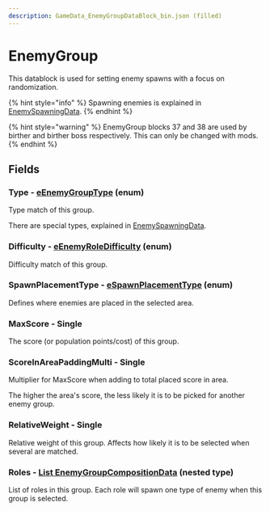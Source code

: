 ```yaml
---
description: GameData_EnemyGroupDataBlock_bin.json (filled)
---
```


# EnemyGroup

This datablock is used for setting enemy spawns with a focus on randomization.

{% hint style="info" %}
Spawning enemies is explained in [EnemySpawningData](../../nested-types/enemyspawningdata.md#how-to-pick-enemy-spawns).
{% endhint %}

{% hint style="warning" %}
EnemyGroup blocks 37 and 38 are used by birther and birther boss respectively. This can only be changed with mods.
{% endhint %}

## Fields

### Type - [eEnemyGroupType](../../enum-types.md#eenemygrouptype) (enum)

Type match of this group.

There are special types, explained in [EnemySpawningData](../../nested-types/enemyspawningdata.md#how-to-pick-enemy-spawns).

### Difficulty - [eEnemyRoleDifficulty](../../enum-types.md#eenemyroledifficulty) (enum)

Difficulty match of this group.

### SpawnPlacementType - [eSpawnPlacementType](../../enum-types.md#espawnplacementtype) (enum)

Defines where enemies are placed in the selected area.

### MaxScore - Single

The score (or population points/cost) of this group.

### ScoreInAreaPaddingMulti - Single

Multiplier for MaxScore when adding to total placed score in area.

The higher the area's score, the less likely it is to be picked for another enemy group.

### RelativeWeight - Single

Relative weight of this group. Affects how likely it is to be selected when several are matched.

### Roles - [List EnemyGroupCompositionData](../../nested-types/enemygroupcompositiondata.md) (nested type)

List of roles in this group. Each role will spawn one type of enemy when this group is selected.
